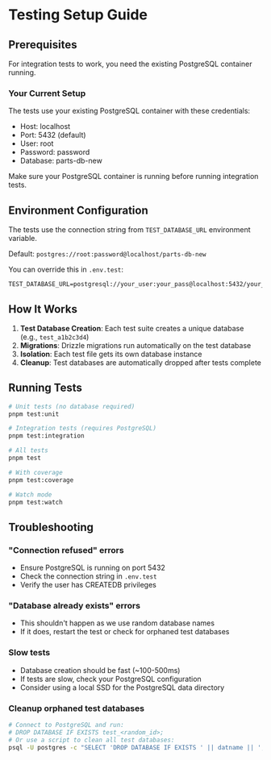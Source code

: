 # Testing Setup Guide

## Prerequisites

For integration tests to work, you need the existing PostgreSQL container running.

### Your Current Setup

The tests use your existing PostgreSQL container with these credentials:
- Host: localhost
- Port: 5432 (default)
- User: root
- Password: password
- Database: parts-db-new

Make sure your PostgreSQL container is running before running integration tests.

## Environment Configuration

The tests use the connection string from `TEST_DATABASE_URL` environment variable.

Default: `postgres://root:password@localhost/parts-db-new`

You can override this in `.env.test`:
```env
TEST_DATABASE_URL=postgresql://your_user:your_pass@localhost:5432/your_db
```

## How It Works

1. **Test Database Creation**: Each test suite creates a unique database (e.g., `test_a1b2c3d4`)
2. **Migrations**: Drizzle migrations run automatically on the test database
3. **Isolation**: Each test file gets its own database instance
4. **Cleanup**: Test databases are automatically dropped after tests complete

## Running Tests

```bash
# Unit tests (no database required)
pnpm test:unit

# Integration tests (requires PostgreSQL)
pnpm test:integration

# All tests
pnpm test

# With coverage
pnpm test:coverage

# Watch mode
pnpm test:watch
```

## Troubleshooting

### "Connection refused" errors
- Ensure PostgreSQL is running on port 5432
- Check the connection string in `.env.test`
- Verify the user has CREATEDB privileges

### "Database already exists" errors
- This shouldn't happen as we use random database names
- If it does, restart the test or check for orphaned test databases

### Slow tests
- Database creation should be fast (~100-500ms)
- If tests are slow, check your PostgreSQL configuration
- Consider using a local SSD for the PostgreSQL data directory

### Cleanup orphaned test databases
```bash
# Connect to PostgreSQL and run:
# DROP DATABASE IF EXISTS test_<random_id>;
# Or use a script to clean all test databases:
psql -U postgres -c "SELECT 'DROP DATABASE IF EXISTS ' || datname || ';' FROM pg_database WHERE datname LIKE 'test_%';"
```